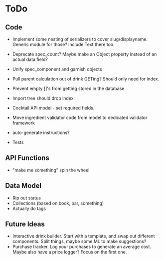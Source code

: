 ToDo
====

Code
----
* Implement some nesting of serializers to cover slug/displayname. Generic module for those? include Text there too.
* Deprecate spec_count? Maybe make an Object property instead of an actual data field?
* Unify spec_component and garnish objects
* Pull parent calculation out of drink GETing? Should only need for index.
* Prevent empty []'s from getting stored in the database
* Import tree should drop index
* Cocktail API model - set required fields.

* Move ingredient validator code from model to dedicated validator framework
* auto-generate instructions?
* Tests 

API Functions
-------------
* "make me something" spin the wheel

Data Model
----------
* Rip out status
* Collections (based on book, bar, something)
* Actually do tags

Future Ideas
------------
* Interactive drink builder. Start with a template, and swap out different
  components. Split things, maybe some ML to make suggestions?
* Purchase tracker. Log your purchases to generate an average cost. Maybe
  also have a price logger? Focus on the first one.